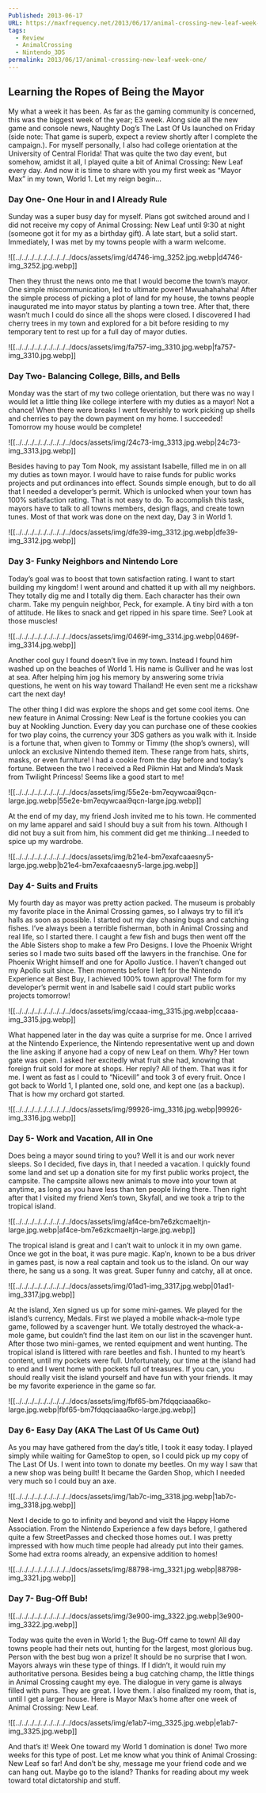 ```yaml
---
Published: 2013-06-17
URL: https://maxfrequency.net/2013/06/17/animal-crossing-new-leaf-week-one/
tags:
  - Review
  - AnimalCrossing
  - Nintendo_3DS
permalink: 2013/06/17/animal-crossing-new-leaf-week-one/
---
```

## Learning the Ropes of Being the Mayor

My what a week it has been. As far as the gaming community is concerned, this was the biggest week of the year; E3 week. Along side all the new game and console news, Naughty Dog’s The Last Of Us launched on Friday (side note: That game is superb, expect a review shortly after I complete the campaign.). For myself personally, I also had college orientation at the University of Central Florida! That was quite the two day event, but somehow, amidst it all, I played quite a bit of Animal Crossing: New Leaf every day. And now it is time to share with you my first week as “Mayor Max” in my town, World 1. Let my reign begin…

### Day One- One Hour in and I Already Rule

Sunday was a super busy day for myself. Plans got switched around and I did not receive my copy of Animal Crossing: New Leaf until 9:30 at night (someone got it for my as a birthday gift). A late start, but a solid start. Immediately, I was met by my towns people with a warm welcome.

![[../../../../../../../../../docs/assets/img/d4746-img_3252.jpg.webp|d4746-img_3252.jpg.webp]]

Then they thrust the news onto me that I would become the town’s mayor. One simple miscommunication, led to ultimate power! Mwuahahahaha! After the simple process of picking a plot of land for my house, the towns people inaugurated me into mayor status by planting a town tree. After that, there wasn’t much I could do since all the shops were closed. I discovered I had cherry trees in my town and explored for a bit before residing to my temporary tent to rest up for a full day of mayor duties.

![[../../../../../../../../../docs/assets/img/fa757-img_3310.jpg.webp|fa757-img_3310.jpg.webp]]
### Day Two- Balancing College, Bills, and Bells

Monday was the start of my two college orientation, but there was no way I would let a little thing like college interfere with my duties as a mayor! Not a chance! When there were breaks I went feverishly to work picking up shells and cherries to pay the down payment on my home. I succeeded! Tomorrow my house would be complete!

![[../../../../../../../../../docs/assets/img/24c73-img_3313.jpg.webp|24c73-img_3313.jpg.webp]]

Besides having to pay Tom Nook, my assistant Isabelle, filled me in on all my duties as town mayor. I would have to raise funds for public works projects and put ordinances into effect. Sounds simple enough, but to do all that I needed a developer’s permit. Which is unlocked when your town has 100% satisfaction rating. That is not easy to do. To accomplish this task, mayors have to talk to all towns members, design flags, and create town tunes. Most of that work was done on the next day, Day 3 in World 1.

![[../../../../../../../../../docs/assets/img/dfe39-img_3312.jpg.webp|dfe39-img_3312.jpg.webp]]

### Day 3- Funky Neighbors and Nintendo Lore

Today’s goal was to boost that town satisfaction rating. I want to start building my kingdom! I went around and chatted it up with all my neighbors. They totally dig me and I totally dig them. Each character has their own charm. Take my penguin neighbor, Peck, for example. A tiny bird with a ton of attitude. He likes to snack and get ripped in his spare time. See? Look at those muscles!

![[../../../../../../../../../docs/assets/img/0469f-img_3314.jpg.webp|0469f-img_3314.jpg.webp]]

Another cool guy I found doesn’t live in my town. Instead I found him washed up on the beaches of World 1. His name is Gulliver and he was lost at sea. After helping him jog his memory by answering some trivia questions, he went on his way toward Thailand! He even sent me a rickshaw cart the next day!

The other thing I did was explore the shops and get some cool items. One new feature in Animal Crossing: New Leaf is the fortune cookies you can buy at Nookling Junction. Every day you can purchase one of these cookies for two play coins, the currency your 3DS gathers as you walk with it. Inside is a fortune that, when given to Tommy or Timmy (the shop’s owners), will unlock an exclusive Nintendo themed item. These range from hats, shirts, masks, or even furniture! I had a cookie from the day before and today’s fortune. Between the two I received a Red Pikmin Hat and Minda’s Mask from Twilight Princess! Seems like a good start to me!

![[../../../../../../../../../docs/assets/img/55e2e-bm7eqywcaai9qcn-large.jpg.webp|55e2e-bm7eqywcaai9qcn-large.jpg.webp]]

At the end of my day, my friend Josh invited me to his town. He commented on my lame apparel and said I should buy a suit from his town. Although I did not buy a suit from him, his comment did get me thinking…I needed to spice up my wardrobe.

![[../../../../../../../../../docs/assets/img/b21e4-bm7exafcaaesny5-large.jpg.webp|b21e4-bm7exafcaaesny5-large.jpg.webp]]

### Day 4- Suits and Fruits

My fourth day as mayor was pretty action packed. The museum is probably my favorite place in the Animal Crossing games, so I always try to fill it’s halls as soon as possible. I started out my day chasing bugs and catching fishes. I’ve always been a terrible fisherman, both in Animal Crossing and real life, so I started there. I caught a few fish and bugs then went off the the Able Sisters shop to make a few Pro Designs. I love the Phoenix Wright series so I made two suits based off the lawyers in the franchise. One for Phoenix Wright himself and one for Apollo Justice. I haven’t changed out my Apollo suit since. Then moments before I left for the Nintendo Experience at Best Buy, I achieved 100% town approval! The form for my developer’s permit went in and Isabelle said I could start public works projects tomorrow!

![[../../../../../../../../../docs/assets/img/ccaaa-img_3315.jpg.webp|ccaaa-img_3315.jpg.webp]]

What happened later in the day was quite a surprise for me. Once I arrived at the Nintendo Experience, the Nintendo representative went up and down the line asking if anyone had a copy of new Leaf on them. Why? Her town gate was open. I asked her excitedly what fruit she had, knowing that foreign fruit sold for more at shops. Her reply? All of them. That was it for me. I went as fast as I could to “Nicevill” and took 3 of every fruit. Once I got back to World 1, I planted one, sold one, and kept one (as a backup). That is how my orchard got started.

![[../../../../../../../../../docs/assets/img/99926-img_3316.jpg.webp|99926-img_3316.jpg.webp]]

### Day 5- Work and Vacation, All in One

Does being a mayor sound tiring to you? Well it is and our work never sleeps. So I decided, five days in, that I needed a vacation. I quickly found some land and set up a donation site for my first public works project, the campsite. The campsite allows new animals to move into your town at anytime, as long as you have less than ten people living there. Then right after that I visited my friend Xen’s town, Skyfall, and we took a trip to the tropical island.

![[../../../../../../../../../docs/assets/img/af4ce-bm7e6zkcmaeltjn-large.jpg.webp|af4ce-bm7e6zkcmaeltjn-large.jpg.webp]]

The tropical island is great and I can’t wait to unlock it in my own game. Once we got in the boat, it was pure magic. Kap’n, known to be a bus driver in games past, is now a real captain and took us to the island. On our way there, he sang us a song. It was great. Super funny and catchy, all at once.

![[../../../../../../../../../docs/assets/img/01ad1-img_3317.jpg.webp|01ad1-img_3317.jpg.webp]]

At the island, Xen signed us up for some mini-games. We played for the island’s currency, Medals. First we played a mobile whack-a-mole type game, followed by a scavenger hunt. We totally destroyed the whack-a-mole game, but couldn’t find the last item on our list in the scavenger hunt. After those two mini-games, we rented equipment and went hunting. The tropical island is littered with rare beetles and fish. I hunted to my heart’s content, until my pockets were full. Unfortunately, our time at the island had to end and I went home with pockets full of treasures. If you can, you should really visit the island yourself and have fun with your friends. It may be my favorite experience in the game so far.

![[../../../../../../../../../docs/assets/img/fbf65-bm7fdqqciaaa6ko-large.jpg.webp|fbf65-bm7fdqqciaaa6ko-large.jpg.webp]]

### Day 6- Easy Day (AKA The Last Of Us Came Out)

As you may have gathered from the day’s title, I took it easy today. I played simply while waiting for GameStop to open, so I could pick up my copy of The Last Of Us. I went into town to donate my beetles. On my way I saw that a new shop was being built! It became the Garden Shop, which I needed very much so I could buy an axe.

![[../../../../../../../../../docs/assets/img/1ab7c-img_3318.jpg.webp|1ab7c-img_3318.jpg.webp]]

Next I decide to go to infinity and beyond and visit the Happy Home Association. From the Nintendo Experience a few days before, I gathered quite a few StreetPasses and checked those homes out. I was pretty impressed with how much time people had already put into their games. Some had extra rooms already, an expensive addition to homes!

![[../../../../../../../../../docs/assets/img/88798-img_3321.jpg.webp|88798-img_3321.jpg.webp]]

### Day 7- Bug-Off Bub!

![[../../../../../../../../../docs/assets/img/3e900-img_3322.jpg.webp|3e900-img_3322.jpg.webp]]

Today was quite the even in World 1; the Bug-Off came to town! All day towns people had their nets out, hunting for the largest, most glorious bug. Person with the best bug won a prize! It should be no surprise that I won. Mayors always win these type of things. If I didn’t, it would ruin my authoritative persona. Besides being a bug catching champ, the little things in Animal Crossing caught my eye. The dialogue in very game is always filled with puns. They are great. I love them. I also finalized my room, that is, until I get a larger house. Here is Mayor Max’s home after one week of Animal Crossing: New Leaf.

![[../../../../../../../../../docs/assets/img/e1ab7-img_3325.jpg.webp|e1ab7-img_3325.jpg.webp]]

And that’s it! Week One toward my World 1 domination is done! Two more weeks for this type of post. Let me know what you think of Animal Crossing: New Leaf so far! And don’t be shy, message me your friend code and we can hang out. Maybe go to the island? Thanks for reading about my week toward total dictatorship and stuff.